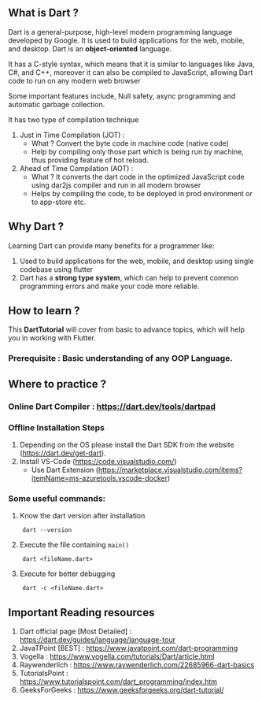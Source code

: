 ## What is Dart ? 

Dart is a general-purpose, high-level modern programming language developed by Google. It is used to build applications for the web, mobile, and desktop.
Dart is an **object-oriented** language. 

It has a C-style syntax, which means that it is similar to languages like Java, C#, and C++, moreover it can also be compiled to JavaScript, allowing Dart code to run on any modern web browser

Some important features include, Null safety, async programming and automatic garbage collection. 


It has two type of compilation technique 
1. Just in Time Compilation (JOT) : 
   - What ? Convert the byte code in machine code (native code)
   - Help by compiling only those part which is being run by machine, thus providing feature of hot reload. 
2. Ahead of Time Compilation (AOT) :
   - What ? It converts the dart code in the optimized JavaScript code using dar2js compiler and run in all modern browser
   - Helps by compiling the code, to be deployed in prod environment or to app-store etc. 


## Why Dart ?

Learning Dart can provide many benefits for a programmer like:
1. Used to build applications for the web, mobile, and desktop using single codebase using flutter
2. Dart has a **strong type system**, which can help to prevent common programming errors and make your code more reliable.

## How to learn ?
This **DartTutorial** will cover from basic to advance topics, which will help you in working with Flutter.


### **Prerequisite** : Basic understanding of any OOP Language.


## Where  to practice ?

### Online Dart Compiler : https://dart.dev/tools/dartpad 


### Offline Installation Steps 

1. Depending on the OS please install the Dart SDK from the website (https://dart.dev/get-dart). 
2. Install VS-Code (https://code.visualstudio.com/) 
      - Use Dart Extension (https://marketplace.visualstudio.com/items?itemName=ms-azuretools.vscode-docker)

### Some useful commands: 
1.  Know the dart version after installation 
```
    dart --version 
```
2. Execute the file containing ```main()```
```
    dart <fileName.dart>
```
3. Execute for better debugging 
```   
    dart -c <fileName.dart> 
```

## Important Reading resources
1. Dart official page [Most Detailed] : https://dart.dev/guides/language/language-tour 
2. JavaTPoint [BEST] : https://www.javatpoint.com/dart-programming
3. Vogella : https://www.vogella.com/tutorials/Dart/article.html 
4. Raywenderlich : https://www.raywenderlich.com/22685966-dart-basics 
5. TutorialsPoint : https://www.tutorialspoint.com/dart_programming/index.htm 
6. GeeksForGeeks : https://www.geeksforgeeks.org/dart-tutorial/ 